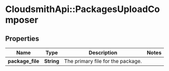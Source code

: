 # CloudsmithApi::PackagesUploadComposer

## Properties
Name | Type | Description | Notes
------------ | ------------- | ------------- | -------------
**package_file** | **String** | The primary file for the package. | 


